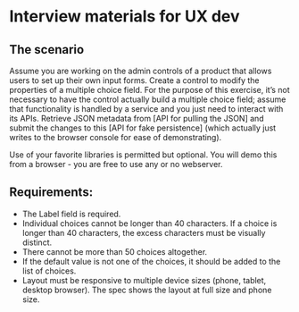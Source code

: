 # Interview materials for UX dev
## The scenario
 Assume you are working on the admin controls of a product that allows users to set up their own input forms. Create a control to modify the properties of a multiple choice field. For the purpose of this exercise, it’s not necessary to have the control actually build a multiple choice field; assume that functionality is handled by a service and you just need to interact with its APIs. Retrieve JSON metadata from [API for pulling the JSON] and submit the changes to this [API for fake persistence] (which actually just writes to the browser console for ease of demonstrating).

Use of your favorite libraries is permitted but optional.  You will demo this from a browser - you are free to use any or no webserver.  
## Requirements:
* The Label field is required.
* Individual choices cannot be longer than 40 characters. If a choice is longer than 40 characters, the excess characters must be visually distinct.
* There cannot be more than 50 choices altogether.
* If the default value is not one of the choices, it should be added to the list of choices.
* Layout must be responsive to multiple device sizes (phone, tablet, desktop browser).  The spec shows the layout at full size and phone size.
